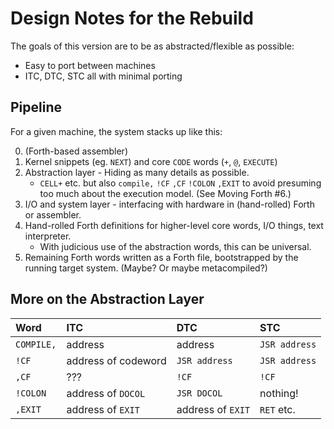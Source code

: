 # Design Notes for the Rebuild

The goals of this version are to be as abstracted/flexible as possible:
- Easy to port between machines
- ITC, DTC, STC all with minimal porting

## Pipeline

For a given machine, the system stacks up like this:

0. (Forth-based assembler)
1. Kernel snippets (eg. `NEXT`) and core `CODE` words (`+`, `@`, `EXECUTE`)
1. Abstraction layer - Hiding as many details as possible.
    - `CELL+` etc. but also `compile,` `!CF` `,CF`  `!COLON` `,EXIT` to avoid
      presuming too much about the execution model. (See Moving Forth #6.)
1. I/O and system layer - interfacing with hardware in (hand-rolled) Forth or
   assembler.
1. Hand-rolled Forth definitions for higher-level core words, I/O things, text
   interpreter.
     - With judicious use of the abstraction words, this can be universal.
1. Remaining Forth words written as a Forth file, bootstrapped by the running
   target system. (Maybe? Or maybe metacompiled?)

## More on the Abstraction Layer

| Word       | ITC                 | DTC               | STC |
| :--        | :--                 | :--               | :-- |
| `COMPILE,` | address             | address           | `JSR address` |
| `!CF`      | address of codeword | `JSR address`     | `JSR address` |
| `,CF`      | ???                 | `!CF`             | `!CF`         |
| `!COLON`   | address of `DOCOL`  | `JSR DOCOL`       | nothing!      |
| `,EXIT`    | address of `EXIT`   | address of `EXIT` | `RET` etc.    |


